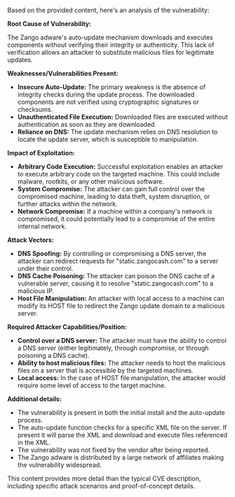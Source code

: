 Based on the provided content, here's an analysis of the vulnerability:

**Root Cause of Vulnerability:**

The Zango adware's auto-update mechanism downloads and executes components without verifying their integrity or authenticity. This lack of verification allows an attacker to substitute malicious files for legitimate updates.

**Weaknesses/Vulnerabilities Present:**

*   **Insecure Auto-Update:** The primary weakness is the absence of integrity checks during the update process. The downloaded components are not verified using cryptographic signatures or checksums.
*   **Unauthenticated File Execution:** Downloaded files are executed without authentication as soon as they are downloaded.
*   **Reliance on DNS:** The update mechanism relies on DNS resolution to locate the update server, which is susceptible to manipulation.

**Impact of Exploitation:**

*   **Arbitrary Code Execution:** Successful exploitation enables an attacker to execute arbitrary code on the targeted machine. This could include malware, rootkits, or any other malicious software.
*   **System Compromise:** The attacker can gain full control over the compromised machine, leading to data theft, system disruption, or further attacks within the network.
*   **Network Compromise:** If a machine within a company's network is compromised, it could potentially lead to a compromise of the entire internal network.

**Attack Vectors:**

*   **DNS Spoofing:** By controlling or compromising a DNS server, the attacker can redirect requests for "static.zangocash.com" to a server under their control.
*   **DNS Cache Poisoning:**  The attacker can poison the DNS cache of a vulnerable server, causing it to resolve "static.zangocash.com" to a malicious IP.
*   **Host File Manipulation:** An attacker with local access to a machine can modify its HOST file to redirect the Zango update domain to a malicious server.

**Required Attacker Capabilities/Position:**

*   **Control over a DNS server:** The attacker must have the ability to control a DNS server (either legitimately, through compromise, or through poisoning a DNS cache).
*   **Ability to host malicious files:** The attacker needs to host the malicious files on a server that is accessible by the targeted machines.
*   **Local access:** In the case of HOST file manipulation, the attacker would require some level of access to the target machine.

**Additional details:**

* The vulnerability is present in both the initial install and the auto-update process.
* The auto-update function checks for a specific XML file on the server. If present it will parse the XML and download and execute files referenced in the XML.
* The vulnerability was not fixed by the vendor after being reported.
* The Zango adware is distributed by a large network of affiliates making the vulnerability widespread.

This content provides more detail than the typical CVE description, including specific attack scenarios and proof-of-concept details.